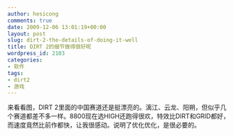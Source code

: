 ```yaml
---
author: hesicong
comments: true
date: 2009-12-06 13:01:19+00:00
layout: post
slug: dirt-2-the-details-of-doing-it-well
title: DIRT 2的细节做得很好呢
wordpress_id: 2103
categories:
- 软件
tags:
- dirt2
- 游戏
---
```


来看看图，DIRT 2里面的中国赛道还是挺漂亮的。漓江、云龙、阳朔，但似乎几个赛道都差不多一样。8800现在选HIGH还跑得很欢，特效比DIRT和GRID都好，而速度竟然比前作都快，让我很感动。说明了优化优化，是很必要的。

